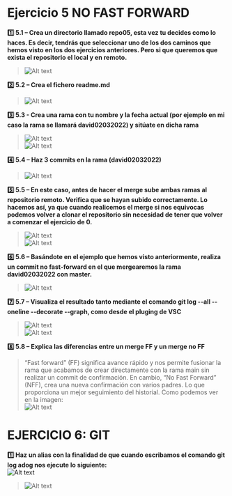 # Ejercicio 5 NO FAST FORWARD  
**:one: 5.1 – Crea un directorio llamado repo05, esta vez tu decides como lo haces. Es decir, tendrás que seleccionar uno de los dos caminos que hemos visto en los dos ejercicios anteriores. Pero si que queremos que exista el repositorio el local y en remoto.** 
>![Alt text](./Screenshot/Captura1.JPG)  

**:two: 5.2 – Crea el fichero readme.md**  
>![Alt text](./Screenshot/Captura2.JPG)  

**:three: 5.3 - Crea una rama con tu nombre y la fecha actual (por ejemplo en mi caso la rama se llamará david02032022) y sitúate en dicha rama**  
>![Alt text](./Screenshot/Captura3.JPG)  
![Alt text](./Screenshot/Captura4.JPG)  

**:four: 5.4 – Haz 3 commits en la rama (david02032022)**  
>![Alt text](./Screenshot/Captura5.JPG)  

**:five: 5.5 – En este caso, antes de hacer el merge sube ambas ramas al repositorio remoto. Verifica que se hayan subido correctamente. Lo hacemos así, ya que cuando realicemos el merge si nos equivocas podemos volver a clonar el repositorio sin necesidad de tener que volver a comenzar el ejercicio de 0.**  
>![Alt text](./Screenshot/Captura6.JPG)  
![Alt text](./Screenshot/Captura7.JPG)  

**:six: 5.6 – Basándote en el ejemplo que hemos visto anteriormente, realiza un commit no fast-forward en el que mergearemos la rama david02032022 con master.**  
>![Alt text](./Screenshot/Captura8.JPG)  

**:seven: 5.7 – Visualiza el resultado tanto mediante el comando git log --all --oneline --decorate --graph, como desde el pluging de VSC**  
>![Alt text](./Screenshot/Captura9.JPG)  
![Alt text](./Screenshot/Captura10.JPG)  

**:eight: 5.8 – Explica las diferencias entre un merge FF y un merge no FF**  
>“Fast forward” (FF) significa avance rápido y nos permite fusionar la rama que acabamos de crear directamente con la rama main sin realizar un commit de confirmación. En cambio, “No Fast Forward” (NFF), crea una nueva confirmación con varios padres. Lo que proporciona un mejor seguimiento del historial. Como podemos ver en la imagen:  
![Alt text](./Screenshot/Captura11.JPG)  

# EJERCICIO 6: GIT
**:one: Haz un alias con la finalidad de que cuando escribamos el comando git log adog nos ejecute lo siguiente:**  
![Alt text](./Screenshot/CapturaEnunciadoEj6.JPG)  
>![Alt text](./Screenshot/Captura1Ejercicio6.JPG)